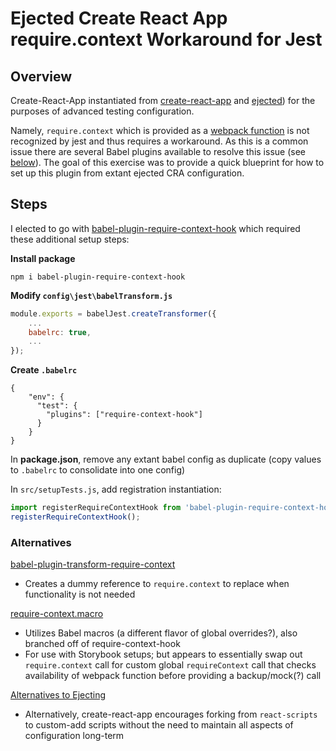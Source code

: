 # Ejected Create React App require.context Workaround for Jest

## Overview

Create-React-App instantiated from [create-react-app](https://create-react-app.dev/) and [ejected](https://create-react-app.dev/docs/available-scripts/#npm-run-eject)) for the purposes of advanced testing configuration.

Namely, `require.context` which is provided as a [webpack function](https://webpack.js.org/guides/dependency-management/#requirecontext) is not recognized by jest and thus requires a workaround. As this is a common issue there are several Babel plugins available to resolve this issue (see [below](#alternatives)). The goal of this exercise was to provide a quick blueprint for how to set up this plugin from extant ejected CRA configuration.

## Steps

I elected to go with [babel-plugin-require-context-hook](https://www.npmjs.com/package/babel-plugin-require-context-hook) which required these additional setup steps:

__Install package__
```
npm i babel-plugin-require-context-hook
```

__Modify `config\jest\babelTransform.js`__
```javascript
module.exports = babelJest.createTransformer({
    ...
    babelrc: true,
    ...
});
```

__Create `.babelrc`__
```
{
    "env": {
      "test": {
        "plugins": ["require-context-hook"]
      }
    }
}
```

In __package.json__, remove any extant babel config as duplicate (copy values to `.babelrc` to consolidate into one config)

In `src/setupTests.js`, add registration instantiation:

```javascript
import registerRequireContextHook from 'babel-plugin-require-context-hook/register';
registerRequireContextHook();
```

### Alternatives

[babel-plugin-transform-require-context](https://github.com/asapach/babel-plugin-transform-require-context)

- Creates a dummy reference to `require.context` to replace when functionality is not needed

[require-context.macro](https://www.npmjs.com/package/require-context.macro)

- Utilizes Babel macros (a different flavor of global overrides?), also branched off of require-context-hook
- For use with Storybook setups; but appears to essentially swap out `require.context` call for custom global `requireContext` call that checks availability of webpack function before providing a backup/mock(?) call

[Alternatives to Ejecting](https://create-react-app.dev/docs/alternatives-to-ejecting/)

- Alternatively, create-react-app encourages forking from `react-scripts` to custom-add scripts without the need to maintain all aspects of configuration long-term
